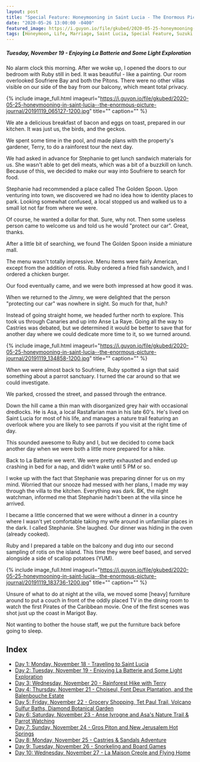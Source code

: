 ```yaml
---
layout: post
title: "Special Feature: Honeymooning in Saint Lucia - The Enormous Picture Journal - Day 2"
date: "2020-05-26 13:00:00 -0400"
featured_image: https://i.guyon.io/file/gkubed/2020-05-25-honeymooning-in-saint-lucia--the-enormous-picture-journal/20191119_135445-1200.jpg
tags: [Honeymoon, Life, Marriage, Saint Lucia, Special Feature, Suzuki Jimny]
---
```


##### Tuesday, November 19 - Enjoying La Batterie and Some Light Exploration

No alarm clock this morning. After we woke up, I opened the doors to our bedroom with Ruby still in bed. It was beautiful - like a painting. Our room overlooked Soufriere Bay and both the Pitons. There were no other villas visible on our side of the bay from our balcony, which meant total privacy.

<!--more-->

{% include image_full.html imageurl="https://i.guyon.io/file/gkubed/2020-05-25-honeymooning-in-saint-lucia--the-enormous-picture-journal/20191119_065127-1200.jpg" title="" caption="" %}

We ate a delicious breakfast of bacon and eggs on toast, prepared in our kitchen. It was just us, the birds, and the geckos.

We spent some time in the pool, and made plans with the property's gardener, Terry, to do a rainforest tour the next day.

We had asked in advance for Stephanie to get lunch sandwich materials for us. She wasn't able to get deli meats, which was a bit of a buzzkill on lunch. Because of this, we decided to make our way into Soufriere to search for food.

Stephanie had recommended a place called The Golden Spoon. Upon venturing into town, we discovered we had no idea how to identity places to park. Looking somewhat confused, a local stopped us and walked us to a small lot not far from where we were.

Of course, he wanted a dollar for that. Sure, why not. Then some useless person came to welcome us and told us he would "protect our car". Great, thanks.

After a little bit of searching, we found The Golden Spoon inside a miniature mall.

The menu wasn't totally impressive. Menu items were fairly American, except from the addition of rotis. Ruby ordered a fried fish sandwich, and I ordered a chicken burger.

Our food eventually came, and we were both impressed at how good it was.

When we returned to the Jimny, we were delighted that the person "protecting our car" was nowhere in sight. So much for that, huh?

Instead of going straight home, we headed further north to explore. This took us through Canaries and up into Anse La Raye. Going all the way to Castries was debated, but we determined it would be better to save that for another day where we could dedicate more time to it, so we turned around.

{% include image_full.html imageurl="https://i.guyon.io/file/gkubed/2020-05-25-honeymooning-in-saint-lucia--the-enormous-picture-journal/20191119_134858-1200.jpg" title="" caption="" %}

When we were almost back to Soufriere, Ruby spotted a sign that said something about a parrot sanctuary. I turned the car around so that we could investigate.

We parked, crossed the street, and passed through the entrance.

Down the hill came a thin man with disorganized grey hair with occasional dredlocks. He is Asa, a local Rastafarian man in his late 60's. He's lived on Saint Lucia for most of his life, and manages a nature trail featuring an overlook where you are likely to see parrots if you visit at the right time of day.

This sounded awesome to Ruby and I, but we decided to come back another day when we were both a little more prepared for a hike.

Back to La Batterie we went. We were pretty exhausted and ended up crashing in bed for a nap, and didn't wake until 5 PM or so.

I woke up with the fact that Stephanie was preparing dinner for us on my mind. Worried that our snooze had messed with her plans, I made my way through the villa to the kitchen. Everything was dark. BK, the night watchman, informed me that Stephanie hadn't been at the villa since he arrived.

I became a little concerned that we were without a dinner in a country where I wasn't yet comfortable taking my wife around in unfamiliar places in the dark. I called Stephanie. She laughed. Our dinner was hiding in the oven (already cooked).

Ruby and I prepared a table on the balcony and dug into our second sampling of rotis on the island. This time they were beef based, and served alongside a side of scallop potatoes (YUM).

{% include image_full.html imageurl="https://i.guyon.io/file/gkubed/2020-05-25-honeymooning-in-saint-lucia--the-enormous-picture-journal/20191119_183736-1200.jpg" title="" caption="" %}

Unsure of what to do at night at the villa, we moved some [heavy] furniture around to put a couch in front of the oddly placed TV in the dining room to watch the first Pirates of the Caribbean movie. One of the first scenes was shot just up the coast in Marigot Bay.

Not wanting to bother the house staff, we put the furniture back before going to sleep.

## Index

* [Day 1: Monday, November 18 - Traveling to Saint Lucia](../../../05/25/special-feature-honeymooning-in-saint-lucia-the-enormous-picture-journal-day-1/)
* [Day 2: Tuesday, November 19 - Enjoying La Batterie and Some Light Exploration](../../../05/26/special-feature-honeymooning-in-saint-lucia-the-enormous-picture-journal-day-2/)
* [Day 3: Wednesday, November 20 - Rainforest Hike with Terry](../../../05/27/special-feature-honeymooning-in-saint-lucia-the-enormous-picture-journal-day-3/)
* [Day 4: Thursday, November 21 - Choiseul, Font Deux Plantation, and the Balenbouche Estate](../../../05/28/special-feature-honeymooning-in-saint-lucia-the-enormous-picture-journal-day-4/)
* [Day 5: Friday, November 22 - Grocery Shopping, Tet Paul Trail, Volcano Sulfur Baths, Diamond Botanical Garden](../../../05/29/special-feature-honeymooning-in-saint-lucia-the-enormous-picture-journal-day-5/)
* [Day 6: Saturday, November 23 - Anse Ivrogne and Asa's Nature Trail & Parrot Watching](../../../05/30/special-feature-honeymooning-in-saint-lucia-the-enormous-picture-journal-day-6/)
* [Day 7: Sunday, November 24 - Gros Piton and New Jerusalem Hot Springs](../../../06/01/special-feature-honeymooning-in-saint-lucia-the-enormous-picture-journal-day-7/)
* [Day 8: Monday, November 25 - Castries & Sandals Adventure](../../../06/02/special-feature-honeymooning-in-saint-lucia-the-enormous-picture-journal-day-8/)
* [Day 9: Tuesday, November 26 - Snorkeling and Board Games](../../../06/03/special-feature-honeymooning-in-saint-lucia-the-enormous-picture-journal-day-9/)
* [Day 10: Wednesday, November 27 - La Maison Creole and Flying Home](../../../06/04/special-feature-honeymooning-in-saint-lucia-the-enormous-picture-journal-day-10/)

